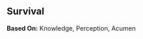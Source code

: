 Survival
--------

__Based On:__ <span title='Space'>Knowledge</span>, <span title='Adventure'>Perception</span>, <span title='Fantasy'>Acumen</span>
